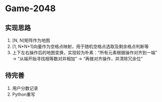 # Game-2048

## 实现思路

1. [N, N]矩阵作为地图
2. [1, N*N+1]向量作为空格点映射，用于随机空格点选取及剩余格点判断等
3. 上下左右操作后的地图变换，实现较为朴素：“所有元素根据操作对齐到一端” -> “从端开始寻找相等数对并相加” -> “再做对齐操作，并清除冗余位”

## 待完善

1. 用户分数记录
2. Python重写